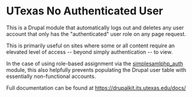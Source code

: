 # UTexas No Authenticated User

This is a Drupal module that automatically logs out and deletes any user account that only has the "authenticated" user role on any page request.

This is primarily useful on sites where some or all content require an elevated level of access -- beyond simply authentication -- to view.

In the case of using role-based assignment via the [simplesamlphp_auth](https://drupal.org/project/simplesamlphp_auth) module,
this also helpfully prevents populating the Drupal user table with essentially
non-functional accounts.

Full documentation can be found at https://drupalkit.its.utexas.edu/docs/
